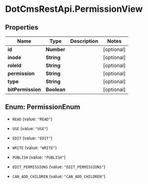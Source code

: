 # DotCmsRestApi.PermissionView

## Properties

Name | Type | Description | Notes
------------ | ------------- | ------------- | -------------
**id** | **Number** |  | [optional] 
**inode** | **String** |  | [optional] 
**roleId** | **String** |  | [optional] 
**permission** | **String** |  | [optional] 
**type** | **String** |  | [optional] 
**bitPermission** | **Boolean** |  | [optional] 



## Enum: PermissionEnum


* `READ` (value: `"READ"`)

* `USE` (value: `"USE"`)

* `EDIT` (value: `"EDIT"`)

* `WRITE` (value: `"WRITE"`)

* `PUBLISH` (value: `"PUBLISH"`)

* `EDIT_PERMISSIONS` (value: `"EDIT_PERMISSIONS"`)

* `CAN_ADD_CHILDREN` (value: `"CAN_ADD_CHILDREN"`)




